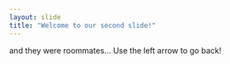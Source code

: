 ```yaml
---
layout: slide
title: "Welcome to our second slide!"
---
```

and they were roommates...
Use the left arrow to go back!